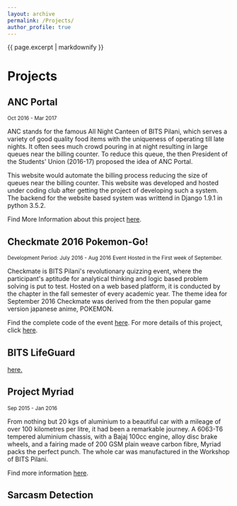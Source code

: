 ```yaml
---
layout: archive
permalink: /Projects/
author_profile: true
---
```


{{ page.excerpt | markdownify }}

# Projects

## ANC Portal
<small>Oct 2016 - Mar 2017</small>

<p>ANC stands for the famous All Night Canteen of BITS Pilani, which serves a variety of good quality food items with the uniqueness of operating till late nights. It often sees much crowd pouring in at night resulting in large queues near the billing counter. To reduce this queue, the then President of the Students' Union (2016-17) proposed the idea of ANC Portal.</p>

<p>This website would automate the billing process reducing the size of queues near the billing counter. This website was developed and hosted under coding club after getting the project of developing such a system. The backend for the website based system was writtend in Django 1.9.1 in python 3.5.2.</p>

<p>Find More Information about this project <a href="/projects/ANCPortal/">here</a>.</p>


## Checkmate 2016 Pokemon-Go!
<small>Development Period: July 2016 - Aug 2016 </small>
<small>Event Hosted in the First week of September.</small>

<p>Checkmate is BITS Pilani's revolutionary quizzing event, where the participant's aptitude for analytical thinking and logic based problem solving is put to test. Hosted on a web based platform, it is conducted by the chapter in the fall semester of every academic year. The theme idea for September 2016 Checkmate was derived from the then popular game version japanese anime, POKEMON.</p>

<p>Find the complete code of the event <a href="https://github.com/jbnerd/Pokemon-Checkmate-2016">here</a>. For more details of this project, click <a href="/projects/Checkmate_2016_pokemon_go/">here</a>.</p>

## BITS LifeGuard

<a href="/projects/BITS_LifeGuard/">here.</a>


## Project Myriad
<small>Sep 2015 - Jan 2016</small>

<p>From nothing but 20 kgs of aluminium to a beautiful car with a mileage of over 100 kilometres per litre, it had been a remarkable journey. A 6063-T6 tempered aluminium chassis, with a Bajaj 100cc engine, alloy disc brake wheels, and a fairing made of 200 GSM plain weave carbon fibre, Myriad packs the perfect punch. The whole car was manufactured in the Workshop of BITS Pilani.</p>

<p>Find more information <a href="/projects/Myriad/">here</a>.</p>

## Sarcasm Detection
